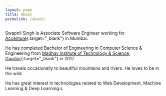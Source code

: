 ```yaml
---
layout: page
title: About
permalink: /about/
---
```


Swapnil Singh is Associate Software Engineer working for 
[Accenture](https://www.accenture.com){:target="_blank"} in Mumbai.

He has completed Bachelor of Engineering in Computer Science & Engineering from [Madhav Institute of Technology & Science, Gwalior](https://mitsgwalior.in){:target="_blank"} in 2017.

He travels occasionally to beautiful mountains and rivers. He loves to be in the wild. 

He has great interest in technologies related to Web Development, Machine Learning & Deep Learning.s